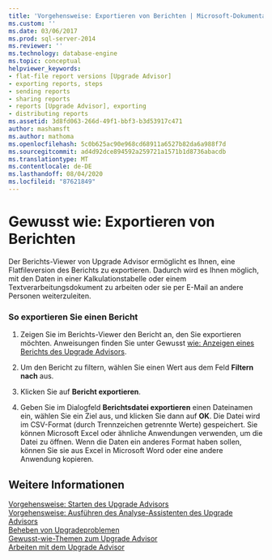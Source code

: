 ```yaml
---
title: 'Vorgehensweise: Exportieren von Berichten | Microsoft-Dokumentation'
ms.custom: ''
ms.date: 03/06/2017
ms.prod: sql-server-2014
ms.reviewer: ''
ms.technology: database-engine
ms.topic: conceptual
helpviewer_keywords:
- flat-file report versions [Upgrade Advisor]
- exporting reports, steps
- sending reports
- sharing reports
- reports [Upgrade Advisor], exporting
- distributing reports
ms.assetid: 3d8fd063-266d-49f1-bbf3-b3d53917c471
author: mashamsft
ms.author: mathoma
ms.openlocfilehash: 5c0b625ac90e968cd68911a6527b82da6a988f7d
ms.sourcegitcommit: ad4d92dce894592a259721a1571b1d8736abacdb
ms.translationtype: MT
ms.contentlocale: de-DE
ms.lasthandoff: 08/04/2020
ms.locfileid: "87621849"
---
```

# <a name="how-to-export-reports"></a>Gewusst wie: Exportieren von Berichten
  Der Berichts-Viewer von Upgrade Advisor ermöglicht es Ihnen, eine Flatfileversion des Berichts zu exportieren. Dadurch wird es Ihnen möglich, mit den Daten in einer Kalkulationstabelle oder einem Textverarbeitungsdokument zu arbeiten oder sie per E-Mail an andere Personen weiterzuleiten.  
  
### <a name="to-export-a-report"></a>So exportieren Sie einen Bericht  
  
1.  Zeigen Sie im Berichts-Viewer den Bericht an, den Sie exportieren möchten. Anweisungen finden Sie unter Gewusst [wie: Anzeigen eines Berichts des Upgrade Advisors](../../../2014/sql-server/install/how-to-view-an-upgrade-advisor-report.md).  
  
2.  Um den Bericht zu filtern, wählen Sie einen Wert aus dem Feld **Filtern nach** aus.  
  
3.  Klicken Sie auf **Bericht exportieren**.  
  
4.  Geben Sie im Dialogfeld **Berichtsdatei exportieren** einen Dateinamen ein, wählen Sie ein Ziel aus, und klicken Sie dann auf **OK**. Die Datei wird im CSV-Format (durch Trennzeichen getrennte Werte) gespeichert. Sie können Microsoft Excel oder ähnliche Anwendungen verwenden, um die Datei zu öffnen. Wenn die Daten ein anderes Format haben sollen, können Sie sie aus Excel in Microsoft Word oder eine andere Anwendung kopieren.  
  
## <a name="see-also"></a>Weitere Informationen  
 [Vorgehensweise: Starten des Upgrade Advisors](../../../2014/sql-server/install/how-to-launch-upgrade-advisor.md)   
 [Vorgehensweise: Ausführen des Analyse-Assistenten des Upgrade Advisors](../../../2014/sql-server/install/how-to-run-the-upgrade-advisor-analysis-wizard.md)   
 [Beheben von Upgradeproblemen](../../../2014/sql-server/install/resolving-upgrade-issues.md)   
 [Gewusst-wie-Themen zum Upgrade Advisor](../../../2014/sql-server/install/upgrade-advisor-how-to-topics.md)   
 [Arbeiten mit dem Upgrade Advisor](../../../2014/sql-server/install/working-with-upgrade-advisor.md)  
  
  
